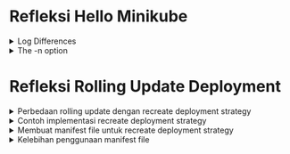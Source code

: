 # Refleksi Hello Minikube
<details>
  <summary>Log Differences</summary>

  **Sebelum diexpose**
  ![image](https://github.com/bangjai123/tutorial11/assets/120235144/6e84639c-d07e-4c39-8806-2ac2f7cac8e3)

  **Setelah diexpose dan open aplikasi 1 kali**
  ![image](https://github.com/bangjai123/tutorial11/assets/120235144/3810cbdb-0304-4171-ba63-1e428a0c795d)

  **Log setelah 3 kali membuka aplikasi kembali**
  ![image](https://github.com/bangjai123/tutorial11/assets/120235144/078f2a1a-255c-470f-aef6-2ddf4c5f3441)

Dari ketiga gambar di atas, dapat dilihat bahwa sebelum diexpose, service belum memiliki _request_ client, seperti HTTP. Setelah diexpose, service dapat menerima permintaan client. Hal ini terlihat dari adanya peningkatan pesan log. Dalam hal konteks gambar di atas, _request_ yang masuk adalah GET. Hal ini berarti service menerima _request_ tiap kali kita membuka aplikasi
  
</details>

<details>
  <summary>The -n option</summary>

  Pada kubectl, perintah get dengan opsi -n <name_space> artinya perintah get dilakukan pada name space <name_space>. Name space sendiri merupakan pengelompokkan objek kubernetes ke dalam unit yang terisolasi. Hal ini dapat mempermudah kita dalam melakukan manajemen terhadap _resources_ yang kita punya. 

  Perintah `kubectl get pods,services -n kube-system` tidak menampilkan pods yang dibuat secara eksplisit karena pods yang telah dibuat secara eksplisit tidak berada pada name space `kube-system`. Padahal, perintah di atas spesifik melakukan get di name space `kube-system`. Name space `kube-system` digunakan untuk objek yang berkaitan dengan infrastruktur inti dari kluster.
  
  Kita dapat melihat namespace yang kita miliki dengan command `kubectl get ns`. Command tersebut akan memberikan output sebagaimana di bawah ini.

  ![image](https://github.com/bangjai123/tutorial11/assets/120235144/22b10a98-623e-43e9-9615-0b2c2a698601)

  Pod yang telah kita buat sebelumnya berada di _name space_ default. Dengan demikian, kita juga dapat melakukan perintah `kubectl get pods -n default` untuk menampilkan pod tersebut. Atau secara singkat, sama dengan `kubectl get pods`

  ![image](https://github.com/bangjai123/tutorial11/assets/120235144/2bafee45-d59b-4a43-b5d2-f2707650eb9b)

  Hal ini sekaligus mengilustrasikan jawaban dari pertanyaan sebelumnya, kenapa pods yang telah dibuat secara eksplisit tidak muncul pada perintah `kubectl get pods,services -n kube-system`. Yaitu karena pod tersebut tidak berada pada name space kube-system

</details>

# Refleksi Rolling Update Deployment
<details>
  <summary>Perbedaan rolling update dengan recreate deployment strategy</summary>

   Kedua strategi di atas merupakan strategi deployment yang dapat dilakukan untuk mendeploy aplikasi. Perbedaan utama antara keduanya adalah bagaimana update akan dihandle. Pada _**rolling update**_, versi baru dari aplikasi menggantikan versi lama secara bertahap. Hal ini dilakukan dengan memutar pod-pod yang menjalankan aplikasi secara satu persatu. Dengan demikian, tidak ada downtime yang terjadi pada strategi ini saat dilakukan update deployment. Di sisi lain, _**Recreate deployment**_ dilakukan dengan mematikan pod terlebih dahulu, kemudian dijalankan versi yang terbaru. Hal tersebut dapat menyebabkan downtime saat update dilakukan. Meskipun demikian, cara ini relatif lebih mudah dilakukan dari pada strategi _rolling update_.
   
</details>

<details>
  <summary>Contoh implementasi recreate deployment strategy</summary>
</details>

<details>
  <summary>Membuat manifest file untuk recreate deployment strategy</summary>
</details>

<details>
  <summary>Kelebihan penggunaan manifest file</summary>

  Manifest files adalah file yang digunakan untuk mendefinisikan konfigurasi dan deployment aplikasi. Terdapat beberapa kelebihan yang mungkin didapatkan dengan menggunakan manifest file dibanding deployment secara manual. Beberapa kelebihan tersebut di antaranya adalah sebagai berikut.

  1. Automasi
     Kita dapat menggunakan manifest file dalam CI/CD.
       
  2. Konsistensi
     Dengan menggunakan manifest file, konfigurasi yang sama dapat diterapkan berkali-kali sehingga dapat mengurangi faktor kesalahan manusia.
     
  3. Dapat digunakan berkali-kali
     Dengan menyimpan manifest file, kita dapat melakukan deployment yang sama berkali-kali tanpa mengulangi langkah yang sama berulang-ulang.
     
  4. Dokumentasi
     Manifest file dapat berfungsi sebagai dokumentasi tentang konfigurasi dan infrasktruktur aplikasi.

  5. Version control
     Dengan menyimpan manifest file ke sistem _version control_, kita dapat melakukan _tracing_ terhadap perubahan yang terjadi. Dengan demikian, kita dapat mengembalikan ke versi yang lebih baik jika diperlukan.  
     
</details>
